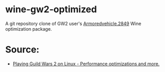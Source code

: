# wine-gw2-optimized

A git repository clone of GW2 user's [Armoredvehicle.2849](https://en-forum.guildwars2.com/profile/discussions/ArmoredVehicle.2849) Wine optimization package. 

# Source: 

 * [Playing Guild Wars 2 on Linux - Performance optimizations and more.](https://en-forum.guildwars2.com/discussion/31192/playing-guild-wars-2-on-linux-performance-optimizations-and-more/)
